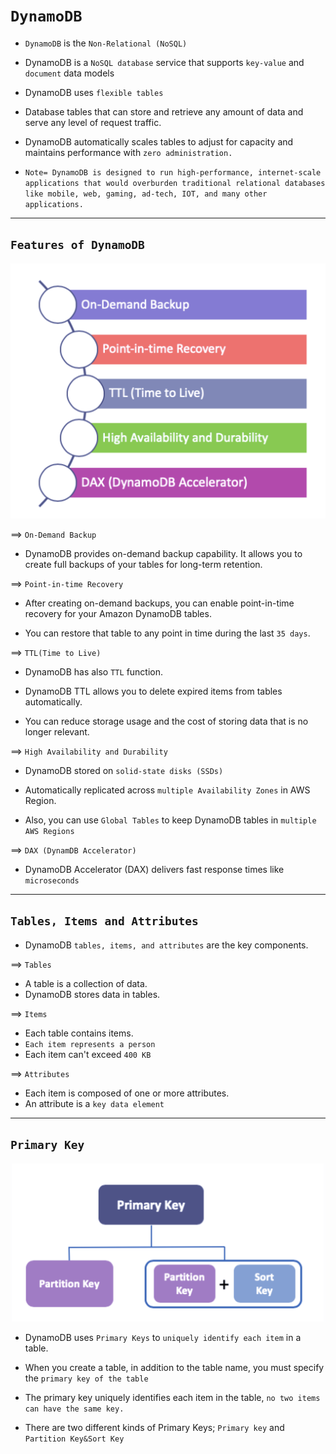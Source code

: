 # `DynamoDB`

- `DynamoDB` is the `Non-Relational (NoSQL)`

- DynamoDB is a `NoSQL database` service that supports `key-value` and `document` data models

- DynamoDB uses `flexible tables`

- Database tables that can store and retrieve any amount of data and serve any level of request traffic.

- DynamoDB automatically scales tables to adjust for capacity and maintains performance with `zero administration.`

- `Note= DynamoDB is designed to run high-performance, internet-scale applications that would overburden traditional relational databases like mobile, web, gaming, ad-tech, IOT, and many other applications.`

---
## `Features of DynamoDB`

![1c.png](./images/1c.png)

==> `On-Demand Backup`

- DynamoDB provides on-demand backup capability. It allows you to create full backups of your tables for long-term retention.

==> `Point-in-time Recovery`

- After creating on-demand backups, you can enable point-in-time recovery for your Amazon DynamoDB tables.

- You can restore that table to any point in time during the last `35 days`.

==> `TTL(Time to Live)`

- DynamoDB has also `TTL` function.

- DynamoDB TTL allows you to delete expired items from tables automatically.

- You can reduce storage usage and the cost of storing data that is no longer relevant.

==> `High Availability and Durability`

- DynamoDB stored on `solid-state disks (SSDs)`

- Automatically replicated across `multiple Availability Zones` in AWS Region.

- Also, you can use `Global Tables` to keep DynamoDB tables in `multiple AWS Regions`

==> `DAX (DynamDB Accelerator)`

- DynamoDB Accelerator (DAX) delivers fast response times like `microseconds`

---
## `Tables, Items and Attributes`

- DynamoDB `tables, items, and attributes` are the key components.

==> `Tables`

- A table is a collection of data.
- DynamoDB stores data in tables.

==> `Items`

- Each table contains items.
- `Each item represents a person`
- Each item can't exceed `400 KB`

==> `Attributes`

- Each item is composed of one or more attributes.
- An attribute is a `key data element`

---

## `Primary Key`

![1d.png](./images/1d.png)

- DynamoDB uses `Primary Keys` to `uniquely identify each item` in a table.

- When you create a table, in addition to the table name, you must specify the `primary key of the table`

- The primary key uniquely identifies each item in the table, `no two items can have the same key.`

- There are two different kinds of Primary Keys; `Primary key` and `Partition Key&Sort Key`

